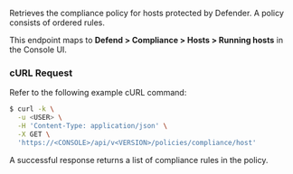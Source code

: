 Retrieves the compliance policy for hosts protected by Defender.
A policy consists of ordered rules.

This endpoint maps to **Defend > Compliance > Hosts > Running hosts** in the Console UI.

### cURL Request

Refer to the following example cURL command:

```bash
$ curl -k \
  -u <USER> \
  -H 'Content-Type: application/json' \
  -X GET \
  'https://<CONSOLE>/api/v<VERSION>/policies/compliance/host'
```

A successful response returns a list of compliance rules in the policy.

